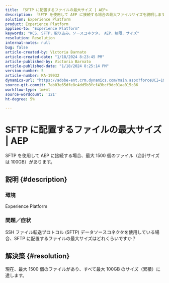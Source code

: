 ```yaml
---
title: 「SFTP に配置するファイルの最大サイズ | AEP»
description: 「SFTP を使用して AEP に接続する場合の最大ファイルサイズを説明します。」
solution: Experience Platform
product: Experience Platform
applies-to: "Experience Platform"
keywords: "KCS, SFTP，取り込み，ソースコネクタ， AEP，制限，サイズ"
resolution: Resolution
internal-notes: null
bug: false
article-created-by: Victoria Barnato
article-created-date: "1/18/2024 8:23:45 PM"
article-published-by: Victoria Barnato
article-published-date: "1/18/2024 8:25:14 PM"
version-number: 5
article-number: KA-19932
dynamics-url: "https://adobe-ent.crm.dynamics.com/main.aspx?forceUCI=1&pagetype=entityrecord&etn=knowledgearticle&id=10a28a75-3fb6-ee11-a569-6045bd006b25"
source-git-commit: 7ab03e65dfe8c4dd5b3fcf43bcf9dc01aa015c86
workflow-type: tm+mt
source-wordcount: '121'
ht-degree: 5%

---
```


# SFTP に配置するファイルの最大サイズ | AEP


SFTP を使用して AEP に接続する場合、最大 1500 個のファイル（合計サイズは 100GB）があります。

## 説明 {#description}


### <b>環境</b>

Experience Platform



### <b>問題／症状</b>

SSH ファイル転送プロトコル (SFTP) データソースコネクタを使用している場合、SFTP に配置するファイルの最大サイズはどれくらいですか？


## 解決策 {#resolution}

現在、最大 1500 個のファイルがあり、すべて最大 100GB のサイズ（累積）に達します。